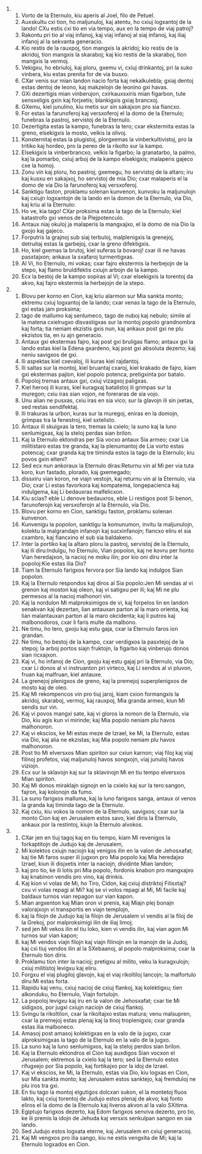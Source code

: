 <ol>
  <li>
    <ol>
      <li>Vorto de la Eternulo, kiu aperis al Joel, filo de Petuel.</li>
      <li>Auxskultu cxi tion, ho maljunuloj, kaj atentu, ho cxiuj logxantoj de la lando! CXu estis cxi tio en via tempo, aux en la tempo de viaj patroj?</li>
      <li>Rakontu pri tio al viaj infanoj, kaj viaj infanoj al siaj infanoj, kaj iliaj infanoj al la sekvanta generacio.</li>
      <li>Kio restis de la rauxpoj, tion mangxis la akridoj; kio restis de la akridoj, tion mangxis la skaraboj; kaj kio restis de la skaraboj, tion mangxis la vermoj.</li>
      <li>Vekigxu, ho ebriuloj, kaj ploru, gxemu vi, cxiuj drinkantoj, pri la suko vinbera, kiu estas prenita for de via busxo.</li>
      <li>CXar venis sur mian landon nacio forta kaj nekalkulebla; gxiaj dentoj estas dentoj de leono, kaj makzelojn de leonino gxi havas.</li>
      <li>GXi dezertigis mian vinberujon, cxirkauxsxiris mian figarbon, tute sensxeligis gxin kaj forjxetis; blankigxis gxiaj brancxoj.</li>
      <li>GXemu, kiel junulino, kiu metis sur sin sakajxon pro sia fiancxo.</li>
      <li>For estas la farunoferoj kaj versxoferoj el la domo de la Eternulo;  funebras la pastroj, servistoj de la Eternulo.</li>
      <li>Dezertigita estas la kampo, funebras la tero; cxar ekstermita estas la greno, elsekigxis la mosto, velkis la olivoj.</li>
      <li>Konsternitaj estas la plugistoj, plorgxemas la vinberkultivistoj, pro la tritiko kaj hordeo, pro la pereo de la rikolto sur la kampo.</li>
      <li>Elsekigxis la vinberbrancxo, velkis la figarbo; la granatarbo, la palmo,  kaj la pomarbo, cxiuj arboj de la kampo elsekigxis; malaperis gajeco cxe la homoj.</li>
      <li>Zonu vin kaj ploru, ho pastroj; gxemegu, ho servistoj de la altaro; iru kaj kusxu en sakajxoj, ho servistoj de mia Dio; cxar malaperis el la domo de via Dio la farunoferoj kaj versxoferoj.</li>
      <li>Sanktigu faston, proklamu solenan kunvenon, kunvoku la maljunulojn kaj cxiujn logxantojn de la lando en la domon de la Eternulo, via Dio, kaj kriu al la Eternulo:</li>
      <li>Ho ve, kia tago! CXar proksima estas la tago de la Eternulo; kiel katastrofo gxi venos de la Plejpotenculo.</li>
      <li>Antaux niaj okuloj ja malaperis la mangxajxo, el la domo de nia Dio la gxojo kaj gajeco.</li>
      <li>Forputris la grajnoj sub siaj terbuloj, malplenigxis la grenejoj,  detruitaj estas la garbejoj, cxar la greno difektigxis.</li>
      <li>Ho, kiel gxemas la brutoj, kiel suferas la bovaroj! cxar ili ne havas pasxtajxon; ankaux la sxafaroj turmentigxas.</li>
      <li>Al Vi, ho Eternulo, mi vokas; cxar fajro ekstermis la herbejojn de la stepo, kaj flamo bruldifektis cxiujn arbojn de la kampo.</li>
      <li>Ecx la bestoj de la kampo sopiras al Vi; cxar elsekigxis la torentoj da akvo, kaj fajro ekstermis la herbejojn de la stepo.</li>
    </ol>
  </li>
  <li>
    <ol>
      <li>Blovu per korno en Cion, kaj kriu alarmon sur Mia sankta monto; ektremu cxiuj logxantoj de la lando; cxar venas la tago de la Eternulo, gxi estas jam proksima;</li>
      <li>tago de mallumo kaj senlumeco, tago de nuboj kaj nebulo; simile al la matena cxielrugxo disvastigxas sur la montoj popolo grandnombra kaj forta;  tia neniam ekzistis gxis nun, kaj ankaux post gxi ne plu ekzistos tia, en iu ajn generacio.</li>
      <li>Antaux gxi ekstermas fajro, kaj post gxi bruligas flamo; antaux gxi la lando estas kiel la Edena gxardeno, kaj post gxi absoluta dezerto; kaj neniu savigxos de gxi.</li>
      <li>Ili aspektas kiel cxevaloj, ili kuras kiel rajdantoj.</li>
      <li>Ili saltas sur la montoj, kiel bruantaj cxaroj, kiel krakado de fajro,  kiam gxi ekstermas pajlon, kiel popolo potenca, pretigxinta por batalo.</li>
      <li>Popoloj tremas antaux gxi, cxiuj vizagxoj paligxas.</li>
      <li>Kiel herooj ili kuras, kiel kuragxaj batalistoj ili grimpas sur la muregon; cxiu iras sian vojon, ne foreraras de sia vojo.</li>
      <li>Unu alian ne pusxas, cxiu iras en sia vico; sur la glavojn ili sin jxetas, sed restas sendifektaj.</li>
      <li>Ili trakuras la urbon, kuras sur la muregoj, eniras en la domojn, grimpas tra la fenestroj, kiel sxtelisto.</li>
      <li>Antaux ili skuigxas la tero, tremas la cxielo; la suno kaj la luno senlumigxas, kaj la steloj perdas sian brilon.</li>
      <li>Kaj la Eternulo ektondras per Sia vocxo antaux Sia armeo; cxar Lia militistaro estas tre granda, kaj la plenumantoj de Lia vorto estas potencaj;  cxar granda kaj tre timinda estos la tago de la Eternulo; kiu povos gxin elteni?</li>
      <li>Sed ecx nun ankoraux la Eternulo diras:Returnu vin al Mi per via tuta koro, kun fastado, plorado, kaj gxemegado;</li>
      <li>dissxiru vian koron, ne viajn vestojn, kaj returnu vin al la Eternulo,  via Dio; cxar Li estas favorkora kaj kompatema, longepacienca kaj indulgema,  kaj Li bedauxras malfelicxon.</li>
      <li>Kiu scias? eble Li denove bedauxros, eble Li restigos post Si benon,  farunoferojn kaj versxoferojn al la Eternulo, via Dio.</li>
      <li>Blovu per korno en Cion, sanktigu faston, proklamu solenan kunvenon.</li>
      <li>Kunvenigu la popolon, sanktigu la komunumon, invitu la maljunulojn,  kolektu la malgrandajn infanojn kaj sucxinfanojn; fiancxo eliru el sia cxambro, kaj fiancxino el sub sia baldakeno.</li>
      <li>Inter la portiko kaj la altaro ploru la pastroj, servistoj de la Eternulo, kaj ili diru:Indulgu, ho Eternulo, Vian popolon, kaj ne kovru per honto Vian heredajxon, la nacioj ne moku ilin; por kio oni diru inter la popoloj:Kie estas ilia Dio?</li>
      <li>Tiam la Eternulo farigxos fervora por Sia lando kaj indulgos Sian popolon.</li>
      <li>Kaj la Eternulo respondos kaj diros al Sia popolo:Jen Mi sendas al vi grenon kaj moston kaj oleon, kaj vi satigxu per ili; kaj Mi ne plu permesos al la nacioj malhonori vin.</li>
      <li>Kaj la nordulon Mi malproksimigos de vi, kaj forpelos lin en landon senakvan kaj dezertan, lian antauxan parton al la maro orienta, kaj lian malantauxan parton al la maro okcidenta; kaj li putros kaj malbonodoros, cxar li faris multe da malbono.</li>
      <li>Ne timu, ho tero, gxoju kaj estu gaja, cxar la Eternulo faros ion grandan.</li>
      <li>Ne timu, ho bestoj de la kampo, cxar verdigxos la pasxtejoj de la stepoj; la arboj portos siajn fruktojn, la figarbo kaj vinberujo donos sian ricxajxon.</li>
      <li>Kaj vi, ho infanoj de Cion, gxoju kaj estu gajaj pri la Eternulo, via Dio; cxar Li donos al vi instruanton pri virteco, kaj Li sendos al vi pluvon,  fruan kaj malfruan, kiel antauxe.</li>
      <li>La grenejoj plenigxos de greno, kaj la premejoj superplenigxos de mosto kaj de oleo.</li>
      <li>Kaj Mi rekompencos vin pro tiuj jaroj, kiam cxion formangxis la akridoj,  skaraboj, vermoj, kaj rauxpoj, Mia granda armeo, kiun Mi sendis sur vin.</li>
      <li>Kaj vi povos mangxi sate, kaj vi gloros la nomon de la Eternulo, via Dio, kiu agis kun vi mirinde; kaj Mia popolo neniam plu havos malhonoron.</li>
      <li>Kaj vi ekscios, ke Mi estas meze de Izrael, ke Mi, la Eternulo, estas via Dio, kaj alia ne ekzistas; kaj Mia popolo neniam plu havos malhonoron.</li>
      <li>Post tio Mi elversxos Mian spiriton sur cxiun karnon; viaj filoj kaj viaj filinoj profetos, viaj maljunuloj havos songxojn, viaj junuloj havos viziojn.</li>
      <li>Ecx sur la sklavojn kaj sur la sklavinojn Mi en tiu tempo elversxos Mian spiriton.</li>
      <li>Kaj Mi donos miraklajn signojn en la cxielo kaj sur la tero:sangon,  fajron, kaj kolonojn da fumo.</li>
      <li>La suno farigxos malluma, kaj la luno farigxos sanga, antaux ol venos la granda kaj timinda tago de la Eternulo.</li>
      <li>Kaj cxiu, kiu vokos la nomon de la Eternulo, savigxos; cxar sur la monto Cion kaj en Jerusalem estos savo, kiel diris la Eternulo, ankaux por la restintoj, kiujn la Eternulo alvokos.</li>
    </ol>
  </li>
  <li>
    <ol>
      <li>CXar jen en tiuj tagoj kaj en tiu tempo, kiam Mi revenigos la forkaptitojn de Judujo kaj de Jerusalem,</li>
      <li>Mi kolektos cxiujn naciojn kaj venigos ilin en la valon de Jehosxafat;  kaj tie Mi faros super ili jugxon pro Mia popolo kaj Mia heredajxo Izrael,  kiun ili disjxetis inter la naciojn, dividinte Mian landon;</li>
      <li>kaj pro tio, ke ili lotis pri Mia popolo, fordonis knabon pro mangxajxo kaj knabinon vendis pro vino, kaj drinkis.</li>
      <li>Kaj kion vi volas de Mi, ho Tiro, Cidon, kaj cxiuj distriktoj Filisxtaj?  cxu vi volas repagi al Mi? kaj se vi volos repagi al Mi, Mi facile kaj baldaux turnos vian repagon sur vian kapon.</li>
      <li>Mian argxenton kaj Mian oron vi prenis, kaj Miajn plej bonajn valorajxojn vi transportis en viajn templojn,</li>
      <li>kaj la filojn de Judujo kaj la filojn de Jerusalem vi vendis al la filoj de la Grekoj, por malproksimigi ilin de iliaj limoj;</li>
      <li>sed jen Mi vekos ilin el tiu loko, kien vi vendis ilin, kaj vian agon Mi turnos sur vian kapon;</li>
      <li>kaj Mi vendos viajn filojn kaj viajn filinojn en la manojn de la Judoj,  kaj cxi tiuj vendos ilin al la SXebaanoj, al popolo malproksima; cxar la Eternulo tion diris.</li>
      <li>Proklamu tion inter la nacioj; pretigxu al milito, veku la kuragxulojn;  cxiuj militistoj levigxu kaj eliru.</li>
      <li>Forgxu el viaj plugiloj glavojn, kaj el viaj rikoltiloj lancojn; la malfortulo diru:Mi estas forta.</li>
      <li>Rapidu kaj venu, cxiuj nacioj de cxiuj flankoj, kaj kolektigxu; tien alkonduku, ho Eternulo, Viajn fortulojn.</li>
      <li>La popoloj levigxu kaj iru en la valon de Jehosxafat; cxar tie Mi sidigxos, por jugxi cxiujn naciojn de cxiuj flankoj.</li>
      <li>Svingu la rikoltilon, cxar la rikoltajxo estas matura; venu malsupren,  cxar la premejoj estas plenaj kaj la tinoj troplenigxis; cxar granda estas ilia malboneco.</li>
      <li>Amasoj post amasoj kolektigxas en la valo de la jugxo, cxar alproksimigxas la tago de la Eternulo en la valo de la jugxo.</li>
      <li>La suno kaj la luno senlumigxos, kaj la steloj perdos sian brilon.</li>
      <li>Kaj la Eternulo ektondros el Cion kaj auxdigos Sian vocxon el Jerusalem;  ektremos la cxielo kaj la tero; sed la Eternulo estos rifugxejo por Sia popolo, kaj fortikajxo por la idoj de Izrael.</li>
      <li>Kaj vi ekscios, ke Mi, la Eternulo, estas via Dio, kiu logxas en Cion,  sur Mia sankta monto; kaj Jerusalem estos sanktejo, kaj fremduloj ne plu iros tra gxi.</li>
      <li>En tiu tago la montoj elgutigos dolcxan sukon, el la montetoj fluos lakto, kaj cxiuj torentoj de Judujo estos plenaj de akvo; kaj fonto eliros el la domo de la Eternulo kaj liveros akvon al la valo SXitima.</li>
      <li>Egiptujo farigxos dezerto, kaj Edom farigxos senviva dezerto, pro tio,  ke ili premis la idojn de Jehuda kaj versxis senkulpan sangon en sia lando.</li>
      <li>Sed Judujo estos logxata eterne, kaj Jerusalem en cxiuj generacioj.</li>
      <li>Kaj Mi vengxos pro ilia sango, kiu ne estis vengxita de Mi; kaj la Eternulo logxados en Cion.</li>
    </ol>
  </li>
</ol>
